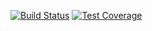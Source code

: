 [![Build Status](https://travis-ci.org/AdTechMedia/wordpress-plugin.svg?branch=master)](https://travis-ci.org/AdTechMedia/wordpress-plugin)
[![Test Coverage](https://codeclimate.com/repos/57dfe67fae0dd4779b000af9/badges/d2ee63a489117c6df852/coverage.svg)](https://codeclimate.com/repos/57dfe67fae0dd4779b000af9/coverage)

